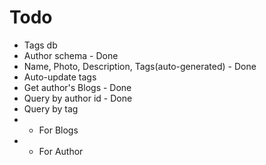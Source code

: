 # Todo
+ Tags db
+ Author schema - Done
+ Name, Photo, Description, Tags(auto-generated) - Done
+ Auto-update tags
+ Get author's Blogs - Done
+ Query by author id - Done
+ Query by tag
+ + For Blogs
+ + For Author
